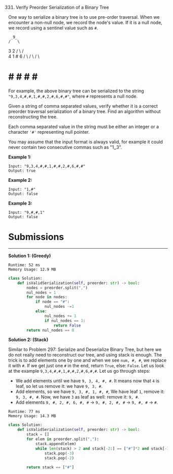 331. Verify Preorder Serialization of a Binary Tree

One way to serialize a binary tree is to use pre-order traversal. When we encounter a non-null node, we record the node's value. If it is a null node, we record using a sentinel value such as `#`.

     _9_
    /   \
   3     2
  / \   / \
 4   1  #  6
/ \ / \   / \
# # # #   # #
For example, the above binary tree can be serialized to the string `"9,3,4,#,#,1,#,#,2,#,6,#,#"`, where `#` represents a null node.

Given a string of comma separated values, verify whether it is a correct preorder traversal serialization of a binary tree. Find an algorithm without reconstructing the tree.

Each comma separated value in the string must be either an integer or a character `'#'` representing null pointer.

You may assume that the input format is always valid, for example it could never contain two consecutive commas such as "1,,3".

**Example 1:**
```
Input: "9,3,4,#,#,1,#,#,2,#,6,#,#"
Output: true
```

**Example 2:**
```
Input: "1,#"
Output: false
```

**Example 3:**
```
Input: "9,#,#,1"
Output: false
```

# Submissions
---
**Solution 1: (Greedy)**
```
Runtime: 52 ms
Memory Usage: 12.9 MB
```
```python
class Solution:
    def isValidSerialization(self, preorder: str) -> bool:
        nodes = preorder.split(",")
        nul_nodes = 1
        for node in nodes:
            if node == "#":
                nul_nodes -=1
            else:
                nul_nodes += 1
                if nul_nodes == 1:
                    return False
        return nul_nodes == 0
```

**Solution 2: (Stack)**

Similar to Problem 297: Serialize and Deserialize Binary Tree, but here we do not really need to reconstruct our tree, and using stack is enough. The trick is to add elements one by one and when we see `num, #, #`, we replace it with `#`. If we get just one `#` in the end, return `True`, else: `False`. Let us look at the example `9,3,4,#,#,1,#,#,2,#,6,#,#`. Let us go through steps:

* We add elements until we have `9, 3, 4, #, #`. It means now that `4` is leaf, so let us remove it: we have `9, 3, #`.
* Add elements, so we have `9, 3, #, 1, #, #`, We have leaf `1`, remove it: `9, 3, #, #`. Now, we have `3` as leaf as well: remove it: `9, #`.
* Add elements `9, #, 2, #, 6, #, #` -> `9, #, 2, #, #` -> `9, #, #` -> `#`.

```
Runtime: 77 ms
Memory Usage: 14.3 MB
```
```python
class Solution:
    def isValidSerialization(self, preorder: str) -> bool:
        stack = []
        for elem in preorder.split(","):
            stack.append(elem)
            while len(stack) > 2 and stack[-2:] == ["#"]*2 and stack[-3] != "#":
                stack.pop(-3)
                stack.pop(-2)
            
        return stack == ["#"]
```
